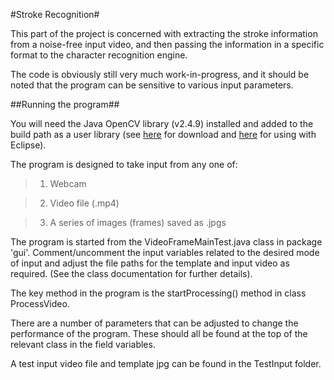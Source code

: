 #Stroke Recognition#

This part of the project is concerned with extracting the stroke information from a noise-free input video, and then passing the information in a specific format to the character recognition engine.

The code is obviously still very much work-in-progress, and it should be noted that the program can be sensitive to various input parameters.

##Running the program##

You will need the Java OpenCV library (v2.4.9) installed and added to the build path as a user library (see [here][1] for download and [here][2] for using with Eclipse).  

The program is designed to take input from any one of:
>1) Webcam

>2) Video file (.mp4)

>3) A series of images (frames) saved as .jpgs

The program is started from the VideoFrameMainTest.java class in package 'gui'.  Comment/uncomment the input variables related to the desired mode of input and adjust the file paths for the template and input video as required.  (See the class documentation for further details).

The key method in the program is the startProcessing() method in class ProcessVideo.

There are a number of parameters that can be adjusted to change the performance of the program.  These should all be found at the top of the relevant class in the field variables.

A test input video file and template jpg can be found in the TestInput folder.

[1]: http://opencv.org/downloads.html
[2]: http://docs.opencv.org/trunk/doc/tutorials/introduction/java_eclipse/java_eclipse.html
